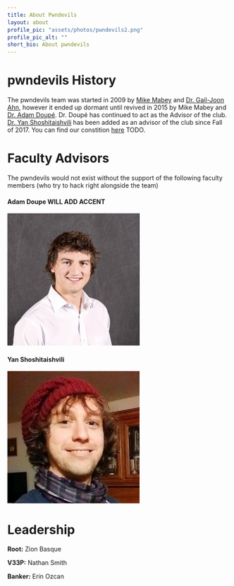 ```yaml
---
title: About Pwndevils
layout: about
profile_pic: "assets/photos/pwndevils2.png"
profile_pic_alt: ""
short_bio: About pwndevils
---
```

# pwndevils History

The pwndevils team was started in 2009 by [Mike Mabey](https://mikemabey.com/) and [Dr. Gail-Joon Ahn](http://www.public.asu.edu/~gahn1/), however it ended up dormant until revived in 2015 by Mike Mabey and [Dr. Adam Doupé](https://adamdoupe.com/). Dr. Doupé has continued to act as the Advisor of the club. [Dr. Yan Shoshitaishvili](http://www.yancomm.net/) has been added as an advisor of the club since Fall of 2017. You can find our constition [here](google.com) TODO.

# Faculty Advisors

The pwndevils would not exist without the support of the following faculty members (who try to hack right alongside the team)
#### Adam Doupe WILL ADD ACCENT
![Octocat](assets/photos/adam.jpg)
 
#### Yan Shoshitaishvili
![Octocat](assets/photos/yan.jpg)

# Leadership

**Root:** Zion Basque
 
**V33P:** Nathan Smith

**Banker:** Erin Ozcan 

